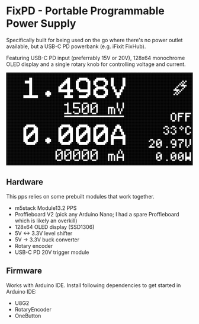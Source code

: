 # FixPD - Portable Programmable Power Supply

Specifically built for being used on the go where there's no power outlet available, but a USB-C PD powerbank (e.g. iFixit FixHub).

Featuring USB-C PD input (preferrably 15V or 20V), 128x64 monochrome OLED display and a single rotary knob for controlling voltage and current.

![](docs/screen.png)

## Hardware

This pps relies on some prebuilt modules that work together.
- m5stack Module13.2 PPS
- Proffieboard V2 (pick any Arduino Nano; I had a spare Proffieboard which is likely an overkill)
- 128x64 OLED display (SSD1306)
- 5V <-> 3.3V level shifter
- 5V -> 3.3V buck converter
- Rotary encoder
- USB-C PD 20V trigger module

## Firmware

Works with Arduino IDE. Install following dependencies to get started in Arduino IDE:
- U8G2
- RotaryEncoder
- OneButton